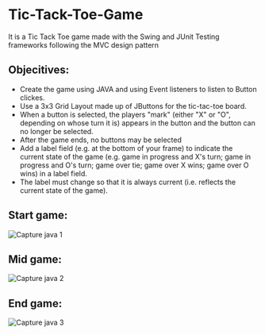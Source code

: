 # Tic-Tack-Toe-Game
It is a Tic Tack Toe game made with the Swing and JUnit Testing frameworks following the MVC design pattern

## Objecitives:
* Create the game using JAVA and using Event listeners to listen to Button clickes.
* Use a 3x3 Grid Layout made up of JButtons for the tic-tac-toe board.
* When a button is selected, the players "mark" (either "X" or "O", depending on whose turn it is) appears in the button and the button can no longer be selected.
* After the game ends, no buttons may be selected
* Add a label field (e.g. at the bottom of your frame) to indicate the current state of the game (e.g. game in progress and X's turn; game in progress and O's turn; game over tie; game over X wins; game over O wins) in a label field.
* The label must change so that it is always current (i.e. reflects the current state of the game).

## Start game:
![Capture java 1](https://user-images.githubusercontent.com/79273239/198848734-1715d5a6-dc2a-479c-864b-836bd1ddd273.PNG)

## Mid game:
![Capture java 2](https://user-images.githubusercontent.com/79273239/198848740-e43d9655-e1a1-4f48-876a-a2af73913483.PNG)

## End game:
![Capture java 3](https://user-images.githubusercontent.com/79273239/198848743-1e12315e-9ce0-4eff-891c-36b2d62c56f4.PNG)
